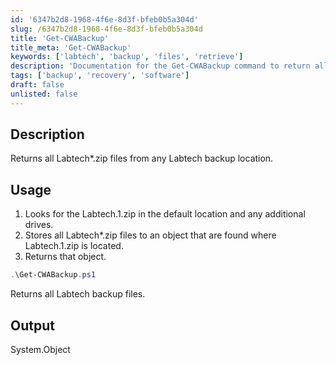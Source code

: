 ```yaml
---
id: '6347b2d8-1968-4f6e-8d3f-bfeb0b5a304d'  
slug: /6347b2d8-1968-4f6e-8d3f-bfeb0b5a304d  
title: 'Get-CWABackup'  
title_meta: 'Get-CWABackup'  
keywords: ['labtech', 'backup', 'files', 'retrieve']  
description: 'Documentation for the Get-CWABackup command to return all Labtech*.zip files from any Labtech backup location.'  
tags: ['backup', 'recovery', 'software']  
draft: false  
unlisted: false  
---  
```


## Description  
Returns all Labtech*.zip files from any Labtech backup location.  

## Usage  
1. Looks for the Labtech.1.zip in the default location and any additional drives.  
2. Stores all Labtech*.zip files to an object that are found where Labtech.1.zip is located.  
3. Returns that object.  

```powershell  
.\Get-CWABackup.ps1  
```  
Returns all Labtech backup files.  

## Output  
System.Object  



